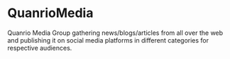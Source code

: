 # QuanrioMedia

Quanrio Media Group gathering news/blogs/articles from all over the web and publishing it on social media platforms in different categories for respective audiences.